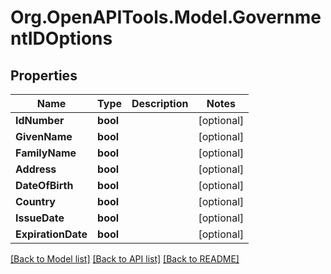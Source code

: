 # Org.OpenAPITools.Model.GovernmentIDOptions

## Properties

Name | Type | Description | Notes
------------ | ------------- | ------------- | -------------
**IdNumber** | **bool** |  | [optional] 
**GivenName** | **bool** |  | [optional] 
**FamilyName** | **bool** |  | [optional] 
**Address** | **bool** |  | [optional] 
**DateOfBirth** | **bool** |  | [optional] 
**Country** | **bool** |  | [optional] 
**IssueDate** | **bool** |  | [optional] 
**ExpirationDate** | **bool** |  | [optional] 

[[Back to Model list]](../README.md#documentation-for-models) [[Back to API list]](../README.md#documentation-for-api-endpoints) [[Back to README]](../README.md)

